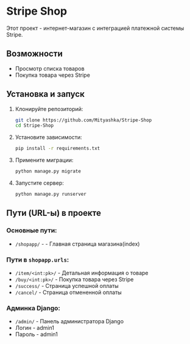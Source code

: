 # Stripe Shop

Этот проект - интернет-магазин с интеграцией платежной системы Stripe.

## Возможности
- Просмотр списка товаров
- Покупка товара через Stripe

## Установка и запуск

1. Клонируйте репозиторий:
   ```bash
   git clone https://github.com/Mityashka/Stripe-Shop
   cd Stripe-Shop
   ```
2. Установите зависимости:
   ```bash
   pip install -r requirements.txt
   ```
3. Примените миграции:
   ```bash
   python manage.py migrate
   ```
4. Запустите сервер:
   ```bash
   python manage.py runserver
   ```

## Пути (URL-ы) в проекте

### Основные пути:
- `/shopapp/` - - Главная страница магазина(index)
### Пути в `shopapp.urls`:
- `/item/<int:pk>/` - Детальная информация о товаре
- `/buy/<int:pk>/` - Покупка товара через Stripe
- `/success/` - Страница успешной оплаты
- `/cancel/` - Страница отмененной оплаты

### Админка Django:
- `/admin/` - Панель администратора Django
- Логин - admin1
- Пароль - admin1


